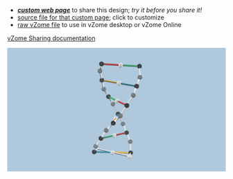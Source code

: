 
 - [***custom web page***][post] to share this design; *try it before you share it!*
 - [source file for that custom page][source]; click to customize
 - [raw vZome file][raw] to use in vZome desktop or vZome Online

[vZome Sharing documentation](https://vzome.github.io/vzome/sharing.html#how-it-works)

![Image](<DNA.png>)


[post]: <https://jlp1528.github.io/vzome-sharing/2021/12/07/DNA-22-28-46.html>
[source]: <https://github.com/jlp1528/vzome-sharing/edit/main/_posts/2021-12-07-DNA-22-28-46.md>
[raw]: <https://raw.githubusercontent.com/jlp1528/vzome-sharing/main/2021/12/07/22-28-46-DNA/DNA.vZome>